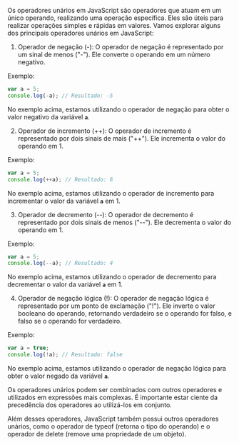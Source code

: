 Os operadores unários em JavaScript são operadores que atuam em um único operando, realizando uma operação específica. Eles são úteis para realizar operações simples e rápidas em valores. Vamos explorar alguns dos principais operadores unários em JavaScript:

1. Operador de negação (-):
O operador de negação é representado por um sinal de menos ("-"). Ele converte o operando em um número negativo.

Exemplo:

```javascript
var a = 5;
console.log(-a); // Resultado: -5
```

No exemplo acima, estamos utilizando o operador de negação para obter o valor negativo da variável **`a`**.

2. Operador de incremento (++):
O operador de incremento é representado por dois sinais de mais ("++"). Ele incrementa o valor do operando em 1.

Exemplo:

```javascript
var a = 5;
console.log(++a); // Resultado: 6
```

No exemplo acima, estamos utilizando o operador de incremento para incrementar o valor da variável **`a`** em 1.

3. Operador de decremento (--):
O operador de decremento é representado por dois sinais de menos ("--"). Ele decrementa o valor do operando em 1.

Exemplo:

```javascript
var a = 5;
console.log(--a); // Resultado: 4
```

No exemplo acima, estamos utilizando o operador de decremento para decrementar o valor da variável **`a`** em 1.

4. Operador de negação lógica (!):
O operador de negação lógica é representado por um ponto de exclamação ("!"). Ele inverte o valor booleano do operando, retornando verdadeiro se o operando for falso, e falso se o operando for verdadeiro.

Exemplo:

```javascript
var a = true;
console.log(!a); // Resultado: false
```

No exemplo acima, estamos utilizando o operador de negação lógica para obter o valor negado da variável **`a`**.

Os operadores unários podem ser combinados com outros operadores e utilizados em expressões mais complexas. É importante estar ciente da precedência dos operadores ao utilizá-los em conjunto.

Além desses operadores, JavaScript também possui outros operadores unários, como o operador de typeof (retorna o tipo do operando) e o operador de delete (remove uma propriedade de um objeto).